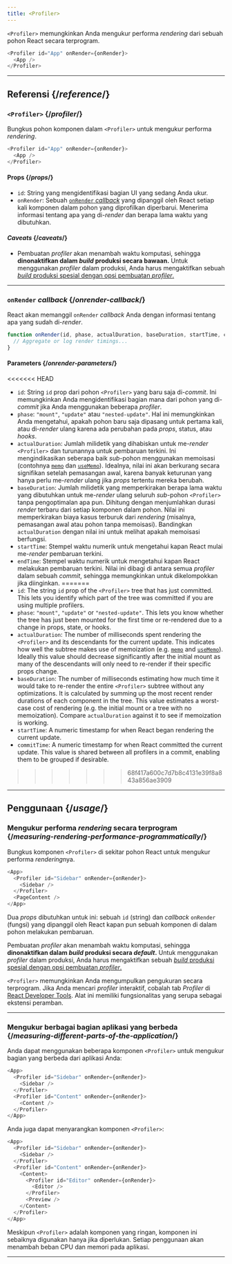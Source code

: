 ```yaml
---
title: <Profiler>
---
```


<Intro>

`<Profiler>` memungkinkan Anda mengukur performa *rendering* dari sebuah pohon React secara terprogram.

```js
<Profiler id="App" onRender={onRender}>
  <App />
</Profiler>
```

</Intro>

<InlineToc />

---

## Referensi {/*reference*/}

### `<Profiler>` {/*profiler*/}

Bungkus pohon komponen dalam `<Profiler>` untuk mengukur performa *rendering*.

```js
<Profiler id="App" onRender={onRender}>
  <App />
</Profiler>
```

#### Props {/*props*/}


* `id`: String yang mengidentifikasi bagian UI yang sedang Anda ukur.
* `onRender`: Sebuah [`onRender` *callback*](#onrender-callback) yang dipanggil oleh React setiap kali komponen dalam pohon yang diprofilkan diperbarui. Menerima informasi tentang apa yang di-*render* dan berapa lama waktu yang dibutuhkan.


#### *Caveats* {/*caveats*/}

* Pembuatan *profiler* akan menambah waktu komputasi, sehingga **dinonaktifkan dalam *build* produksi secara bawaan.** Untuk menggunakan *profiler* dalam produksi, Anda harus mengaktifkan sebuah [*build* produksi spesial dengan opsi pembuatan *profiler*.](https://fb.me/react-profiling)

---

### `onRender` *callback* {/*onrender-callback*/}

React akan memanggil `onRender` *callback* Anda dengan informasi tentang apa yang sudah di-*render*.

```js
function onRender(id, phase, actualDuration, baseDuration, startTime, commitTime) {
  // Aggregate or log render timings...
}
```

#### Parameters {/*onrender-parameters*/}

<<<<<<< HEAD
* `id`: String `id` prop dari pohon `<Profiler>` yang baru saja di-*commit*. Ini memungkinkan Anda mengidentifikasi bagian mana dari pohon yang di-*commit* jika Anda menggunakan beberapa *profiler*.
* `phase`: `"mount"`, `"update"` atau `"nested-update"`. Hal ini memungkinkan Anda mengetahui, apakah pohon baru saja dipasang untuk pertama kali, atau di-*render* ulang karena ada perubahan pada *props*, status, atau *hooks*.
* `actualDuration`: Jumlah milidetik yang dihabiskan untuk me-*render* `<Profiler>` dan turunannya untuk pembaruan terkini. Ini mengindikasikan seberapa baik *sub*-pohon menggunakan memoisasi (contohnya [`memo`](/reference/react/memo) dan [`useMemo`](/reference/react/useMemo)). Idealnya, nilai ini akan berkurang secara signifikan setelah pemasangan awal, karena banyak keturunan yang hanya perlu me-*render* ulang jika *props* tertentu mereka berubah.
* `baseDuration`: Jumlah milidetik yang memperkirakan berapa lama waktu yang dibutuhkan untuk me-*render* ulang seluruh *sub*-pohon `<Profiler>` tanpa pengoptimalan apa pun. Dihitung dengan menjumlahkan durasi *render* terbaru dari setiap komponen dalam pohon. Nilai ini memperkirakan biaya kasus terburuk dari *rendering* (misalnya, pemasangan awal atau pohon tanpa memoisasi). Bandingkan `actualDuration` dengan nilai ini untuk melihat apakah memoisasi berfungsi.
* `startTime`: Stempel waktu numerik untuk mengetahui kapan React mulai me-*render* pembaruan terkini.
* `endTime`: Stempel waktu numerik untuk mengetahui kapan React melakukan pembaruan terkini. Nilai ini dibagi di antara semua *profiler* dalam sebuah *commit*, sehingga memungkinkan untuk dikelompokkan jika diinginkan.
=======
* `id`: The string `id` prop of the `<Profiler>` tree that has just committed. This lets you identify which part of the tree was committed if you are using multiple profilers.
* `phase`: `"mount"`, `"update"` or `"nested-update"`. This lets you know whether the tree has just been mounted for the first time or re-rendered due to a change in props, state, or hooks.
* `actualDuration`: The number of milliseconds spent rendering the `<Profiler>` and its descendants for the current update. This indicates how well the subtree makes use of memoization (e.g. [`memo`](/reference/react/memo) and [`useMemo`](/reference/react/useMemo)). Ideally this value should decrease significantly after the initial mount as many of the descendants will only need to re-render if their specific props change.
* `baseDuration`: The number of milliseconds estimating how much time it would take to re-render the entire `<Profiler>` subtree without any optimizations. It is calculated by summing up the most recent render durations of each component in the tree. This value estimates a worst-case cost of rendering (e.g. the initial mount or a tree with no memoization). Compare `actualDuration` against it to see if memoization is working.
* `startTime`: A numeric timestamp for when React began rendering the current update.
* `commitTime`: A numeric timestamp for when React committed the current update. This value is shared between all profilers in a commit, enabling them to be grouped if desirable.
>>>>>>> 68f417a600c7d7b8c4131e39f8a843a856ae3909

---

## Penggunaan {/*usage*/}

### Mengukur performa *rendering* secara terprogram {/*measuring-rendering-performance-programmatically*/}

Bungkus komponen `<Profiler>` di sekitar pohon React untuk mengukur performa *rendering*nya.

```js {2,4}
<App>
  <Profiler id="Sidebar" onRender={onRender}>
    <Sidebar />
  </Profiler>
  <PageContent />
</App>
```

Dua *props* dibutuhkan untuk ini: sebuah `id` (string) dan *callback* `onRender` (fungsi) yang dipanggil oleh React kapan pun sebuah komponen di dalam pohon melakukan pembaruan.

<Pitfall>

Pembuatan *profiler* akan menambah waktu komputasi, sehingga **dinonaktifkan dalam *build* produksi secara *default*.** Untuk menggunakan *profiler* dalam produksi, Anda harus mengaktifkan sebuah [*build* produksi spesial dengan opsi pembuatan *profiler*.](https://fb.me/react-profiling)

</Pitfall>

<Note>

`<Profiler>` memungkinkan Anda mengumpulkan pengukuran secara terprogram. Jika Anda mencari *profiler* interaktif, cobalah tab *Profiler* di [React Developer Tools](/learn/react-developer-tools). Alat ini memiliki fungsionalitas yang serupa sebagai ekstensi peramban.

</Note>

---

### Mengukur berbagai bagian aplikasi yang berbeda {/*measuring-different-parts-of-the-application*/}

Anda dapat menggunakan beberapa komponen `<Profiler>` untuk mengukur bagian yang berbeda dari aplikasi Anda:

```js {5,7}
<App>
  <Profiler id="Sidebar" onRender={onRender}>
    <Sidebar />
  </Profiler>
  <Profiler id="Content" onRender={onRender}>
    <Content />
  </Profiler>
</App>
```

Anda juga dapat menyarangkan komponen `<Profiler>`:

```js {5,7,9,12}
<App>
  <Profiler id="Sidebar" onRender={onRender}>
    <Sidebar />
  </Profiler>
  <Profiler id="Content" onRender={onRender}>
    <Content>
      <Profiler id="Editor" onRender={onRender}>
        <Editor />
      </Profiler>
      <Preview />
    </Content>
  </Profiler>
</App>
```

Meskipun `<Profiler>` adalah komponen yang ringan, komponen ini sebaiknya digunakan hanya jika diperlukan. Setiap penggunaan akan menambah beban CPU dan memori pada aplikasi.

---

